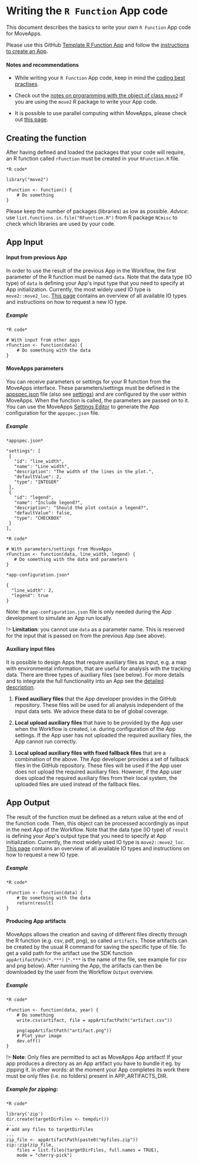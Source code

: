# Writing the `R Function` App code
This document describes the basics to write your own `R Function` App code for MoveApps.

Please use this GitHub [Template R Function App](https://github.com/movestore/Template_R_Function_App ':ignore') and follow the [instructions to create an App](create_app.md).

#### Notes and recommendations
- While writing your `R Function` App code, keep in mind the [coding best practises](best_practices_coding.md).

- Check out the [notes on programming with the object of class `move2`](programing_move2.md) if you are using the `move2` R package to write your App code.

- It is possible to use parallel computing within MoveApps, please check out [this page](parallelcomp.md).


## Creating the function
After having defined and loaded the packages that your code will require, an R function called `rFunction` must be created in your `RFunction.R` file.

```
*R code*

library("move2")

rFunction <- function() {
    # Do something
}
```

Please keep the number of packages (libraries) as low as possible. *Advice*: use `list.functions.in.file("RFunction.R")` from R package `NCmisc` to check which libraries are used by your code.


## App Input

#### Input from previous App
In order to use the result of the previous App in the Workflow, the first parameter of the R function must be named `data`. Note that the data type (IO type) of `data` is defining your App's input type that you need to specify at App initialization. Currently, the most widely used IO type is `move2::move2_loc`. [This page](IO_types.md) contains an overview of all available IO types and instructions on how to request a new IO type.

##### Example
```
*R code*

# With input from other apps
rFunction <- function(data) {
    # Do something with the data
}
```


#### MoveApps parameters
You can receive parameters or settings for your R function from the MoveApps interface. These parameters/settings must be defined in the [appspec.json](appspec.md) file (also see [settings](appspec/current/settings/README.md)) and are configured by the user within MoveApps. When the function is called, the parameters are passed on to it. You can use the MoveApps [Settings Editor](https://www.moveapps.org/apps/settingseditor ':ignore') to generate the App configuration for the `appspec.json` file.

##### Example
```
*appspec.json*

"settings": [
 {
   "id": "line_width",
   "name": "Line width",
   "description": "The width of the lines in the plot.",
   "defaultValue": 2,
   "type": "INTEGER"
 },
 {
   "id": "legend",
   "name": "Include legend?",
   "description": "Should the plot contain a legend?",
   "defaultValue": false,
   "type": "CHECKBOX"
 }
],
```

```
*R code*

# With parameters/settings from MoveApps 
rFunction <- function(data, line_width, legend) {
   # Do something with the data and parameters
}
```

```
*app-configuration.json*

{
  "line_width": 2,
  "legend": true
}

```
Note: the `app-configuration.json` file is only needed during the App development to simulate an App run locally.

!\>  **Limitation**: you cannot use `data` as a parameter name. This is reserved for the input that is passed on from the previous App (see above).


#### Auxiliary input files
It is possible to design Apps that require auxiliary files as input, e.g. a map with environmental information, that are useful for analysis with the tracking data. There are three types of auxiliary files (see below). For more details and to integrate the full functionality into an App see the [detailed description](auxiliary.md).

1. **Fixed auxiliary files** that the App developer provides in the GitHub repository. These files will be used for all analysis independent of the input data sets. We advice these data to be of global coverage.

2. **Local upload auxiliary files** that have to be provided by the App user when the Workflow is created, i.e. during configuration of the App settings. If the App user has not uploaded the required auxiliary files, the App cannot run correctly.

3. **Local upload auxiliary files with fixed fallback files** that are a combination of the above. The App developer provides a set of fallback files in the GitHub repository. These files will be used if the App user does not upload the required auxiliary files. However, if the App user does upload the required auxiliary files from their local system, the uploaded files are used instead of the fallback files.


## App Output
The result of the function must be defined as a return value at the end of the function code. Then, this object can be processed accordingly as input in the next App of the Workflow. Note that the data type (IO type) of `result` is defining your App's output type that you need to specify at App initialization. Currently, the most widely used IO type is `move2::move2_loc`. [This page](IO_types.md) contains an overview of all available IO types and instructions on how to request a new IO type.

##### Example
```
*R code*

rFunction <- function(data) {
    # Do something with the data
    return(result)
}
```

#### Producing App artifacts
MoveApps allows the creation and saving of different files directly through the R function (e.g. csv, pdf, png), so called `artifacts`. Those artifacts can be created by the usual R command for saving the specific type of file. To get a valid path for the artifact use the SDK function `appArtifactPath(*.***)` (`*.***` is the name of the file, see example for csv and png below). After running the App, the artifacts can then be downloaded by the user from the Workflow `Output` overview.

##### Example
```
*R code*

rFunction <- function(data, year) {
    # Do something
    write.csv(artifact, file = appArtifactPath("artifact.csv"))
	
    png(appArtifactPath("artifact.png"))
    # Plot your image
    dev.off()
}
```

!\> **Note**: Only files are permitted to act as MoveApps App artifact! If your app produces a directory as an App artifact you have to bundle it eg. by zipping it. In other words: at the moment your App completes its work there must be only files (i.e. no folders) present in APP_ARTIFACTS_DIR.

##### Example for zipping:
```
*R code*

library('zip')
dir.create(targetDirFiles <- tempdir())
...
# add any files to targetDirFiles
...
zip_file <- appArtifactPath(paste0("myfiles.zip"))
zip::zip(zip_file, 
    files = list.files(targetDirFiles, full.names = TRUE),
    mode = "cherry-pick")
```


